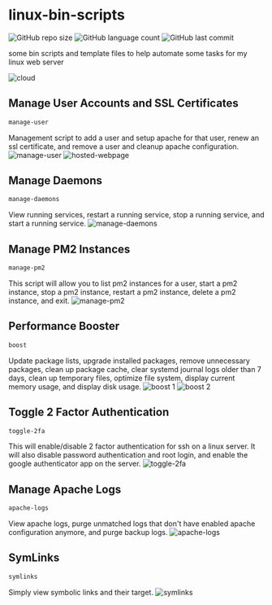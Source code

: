 # linux-bin-scripts
![GitHub repo size](https://img.shields.io/github/repo-size/tonywied17/linux-bin-scripts?style=for-the-badge)
![GitHub language count](https://img.shields.io/github/languages/top/tonywied17/linux-bin-scripts?style=for-the-badge)
![GitHub last commit](https://img.shields.io/github/last-commit/tonywied17/linux-bin-scripts?style=for-the-badge)

some bin scripts and template files to help automate some tasks for my linux web server

![cloud](https://raw.githubusercontent.com/tonywied17/linux-bin-scripts/refs/heads/main/assets/cloud.png)

## Manage User Accounts and SSL Certificates
```bash
manage-user
```
Management script to add a user and setup apache for that user, renew an ssl certificate, and remove a user and cleanup apache configuration.
![manage-user](https://raw.githubusercontent.com/tonywied17/linux-bin-scripts/refs/heads/main/assets/manage-user.png)
![hosted-webpage](https://raw.githubusercontent.com/tonywied17/linux-bin-scripts/refs/heads/main/assets/manage-user-result.png)

## Manage Daemons
```bash
manage-daemons
```
View running services, restart a running service, stop a running service, and start a running service.
![manage-daemons](https://raw.githubusercontent.com/tonywied17/linux-bin-scripts/refs/heads/main/assets/manage-daemons.png)

## Manage PM2 Instances
```bash
manage-pm2
```
This script will allow you to list pm2 instances for a user, start a pm2 instance, stop a pm2 instance, restart a pm2 instance, delete a pm2 instance, and exit.
![manage-pm2](https://raw.githubusercontent.com/tonywied17/linux-bin-scripts/refs/heads/main/assets/manage-pm2.png)

## Performance Booster
```bash
boost
```
Update package lists, upgrade installed packages, remove unnecessary packages, clean up package cache, clear systemd journal logs older than 7 days, clean up temporary files, optimize file system, display current memory usage, and display disk usage.
![boost 1](https://raw.githubusercontent.com/tonywied17/linux-bin-scripts/refs/heads/main/assets/boost-1.png)
![boost 2](https://raw.githubusercontent.com/tonywied17/linux-bin-scripts/refs/heads/main/assets/boost-2.png)


## Toggle 2 Factor Authentication
```bash
toggle-2fa
```
This will enable/disable 2 factor authentication for ssh on a linux server. It will also disable password authentication and root login, and enable the google authenticator app on the server.
![toggle-2fa](https://raw.githubusercontent.com/tonywied17/linux-bin-scripts/refs/heads/main/assets/toggle-2fa.png)

## Manage Apache Logs
```bash
apache-logs
```
View apache logs, purge unmatched logs that don't have enabled apache configuration anymore, and purge backup logs.
![apache-logs](https://raw.githubusercontent.com/tonywied17/linux-bin-scripts/refs/heads/main/assets/apache-logs.png)

## SymLinks
```bash
symlinks
```
Simply view symbolic links and their target.
![symlinks](https://raw.githubusercontent.com/tonywied17/linux-bin-scripts/refs/heads/main/assets/symlinks.png)
